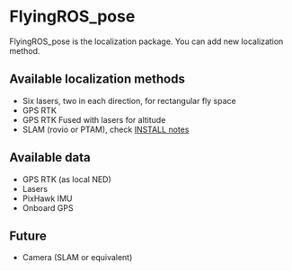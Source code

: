 FlyingROS_pose
==============

FlyingROS_pose is the localization package. You can add new localization method.

Available localization methods
--------

* Six lasers, two in each direction, for rectangular fly space
* GPS RTK
* GPS RTK Fused with lasers for altitude
* SLAM (rovio or PTAM), check [INSTALL notes](/tree/master/flyingros_pose/INSTALL.md)

Available data
------

* GPS RTK (as local NED)
* Lasers
* PixHawk IMU
* Onboard GPS

Future
-------

* Camera (SLAM or equivalent)
